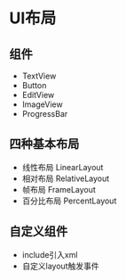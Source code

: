 # UI布局

## 组件

* TextView
* Button
* EditView
* ImageView
* ProgressBar

## 四种基本布局

* 线性布局 LinearLayout
* 相对布局 RelativeLayout
* 帧布局 FrameLayout
* 百分比布局 PercentLayout

## 自定义组件
* include引入xml
* 自定义layout触发事件